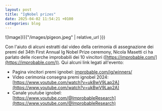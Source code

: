 ```yaml
---
layout: post
title: "IgNobel prizes"
date: 2025-04-02 11:54:21 +0100
categories: blog
---
```


![Image]({{"/images/pigeon.jpeg"  | relative_url }})

Con l'aiuto di alcuni estratti dal video della cerimonia di assegnazione dei premi del 34th First Annual Ig Nobel Prize ceremony, Nicola Masetti ci ha parlato delle ricerche improbabili dei 10 vincitori ([https://improbable.com/](https://improbable.com/)). Qui alcuni link legati all'evento: 

* Pagina vincitori premi ignobel: [improbable.com/ig/winners/](improbable.com/ig/winners/)
* Video cerimonia consegna premi ignobel 2024: [https://www.youtube.com/watch?v=ukBwV9Lap2A](https://www.youtube.com/watch?v=ukBwV9Lap2A)
* Canale youtube ignobel: [https://www.youtube.com/@ImprobableResearch](https://www.youtube.com/@ImprobableResearch)
